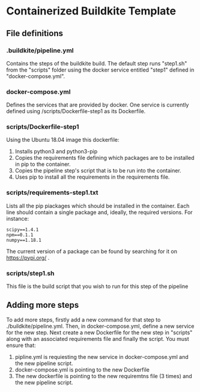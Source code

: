 # Containerized Buildkite Template

## File definitions

### .buildkite/pipeline.yml

Contains the steps of the buildkite build. The default step runs "step1.sh" from the "scripts" folder using the docker service entitled "step1" defined in "docker-compose.yml".

### docker-compose.yml

Defines the services that are provided by docker. One service is currently defined using /scripts/Dockerfile-step1 as its Dockerfile.

### scripts/Dockerfile-step1

Using the Ubuntu 18.04 image this dockerfile:
1. Installs python3 and python3-pip 
2. Copies the requirements file defining which packages are to be installed in pip to the container.
3. Copies the pipeline step's script that is to be run into the container.
4. Uses pip to install all the requirements in the requirements file.

### scripts/requirements-step1.txt

Lists all the pip piackages which should be installed in the container. Each line should contain a single package and, ideally, the required versions. For instance:

```
scipy==1.4.1
npm==0.1.1
numpy==1.18.1
```

The current version of a package can be found by searching for it on https://pypi.org/ .

### scripts/step1.sh

This file is the build script that you wish to run for this step of the pipeline

## Adding more steps

To add more steps, firstly add a new command for that step to ./buildkite/pipeline.yml. Then, in docker-compose.yml, define a new service for the new step. Next create a new Dockerfile for the new step in "scripts" along with an associated requirements file and finally the script. You must ensure that:

1. pipline.yml is requiesting the new service in docker-compose.yml and the new pipeline script.
2. docker-compose.yml is pointing to the new Dockerfile
3. The new dockerfile is pointing to the new requiremtns file (3 times) and the new pipeline script.
